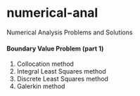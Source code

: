 # numerical-anal
Numerical Analysis Problems and Solutions

#### Boundary Value Problem (part 1)
1. Collocation method
2. Integral Least Squares method
3. Discrete Least Squares method 
4. Galerkin method
